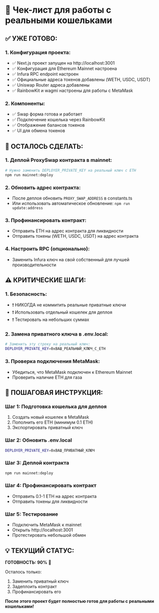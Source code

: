 # 🎯 Чек-лист для работы с реальными кошельками

## ✅ УЖЕ ГОТОВО:

### 1. Конфигурация проекта:
- ✅ Next.js проект запущен на http://localhost:3001
- ✅ Конфигурация для Ethereum Mainnet настроена
- ✅ Infura RPC endpoint настроен
- ✅ Официальные адреса токенов добавлены (WETH, USDC, USDT)
- ✅ Uniswap Router адреса добавлены
- ✅ RainbowKit и wagmi настроены для работы с MetaMask

### 2. Компоненты:
- ✅ Swap форма готова и работает
- ✅ Подключение кошелька через RainbowKit
- ✅ Отображение балансов токенов
- ✅ UI для обмена токенов

## 🔄 ОСТАЛОСЬ СДЕЛАТЬ:

### 1. Деплой ProxySwap контракта в mainnet:
```bash
# Нужно заменить DEPLOYER_PRIVATE_KEY на реальный ключ с ETH
npm run mainnet:deploy
```

### 2. Обновить адрес контракта:
- После деплоя обновить `PROXY_SWAP_ADDRESS` в constants.ts
- Или использовать автоматическое обновление: `npm run update:address`

### 3. Профинансировать контракт:
- Отправить ETH на адрес контракта для ликвидности
- Отправить токены (WETH, USDC, USDT) на адрес контракта

### 4. Настроить RPC (опционально):
- Заменить Infura ключ на свой собственный для лучшей производительности

## ⚠️ КРИТИЧЕСКИЕ ШАГИ:

### 1. Безопасность:
- ❗ НИКОГДА не коммитить реальные приватные ключи
- ❗ Использовать отдельный кошелек для деплоя
- ❗ Тестировать на небольших суммах

### 2. Замена приватного ключа в .env.local:
```bash
# Заменить эту строку на реальный ключ:
DEPLOYER_PRIVATE_KEY=0xВАШ_РЕАЛЬНЫЙ_КЛЮЧ_С_ETH
```

### 3. Проверка подключения MetaMask:
- Убедиться, что MetaMask подключен к Ethereum Mainnet
- Проверить наличие ETH для газа

## 🚀 ПОШАГОВАЯ ИНСТРУКЦИЯ:

### Шаг 1: Подготовка кошелька для деплоя
1. Создать новый кошелек в MetaMask
2. Пополнить его ETH (минимум 0.1 ETH)
3. Экспортировать приватный ключ

### Шаг 2: Обновить .env.local
```bash
DEPLOYER_PRIVATE_KEY=0xВАШ_ПРИВАТНЫЙ_КЛЮЧ
```

### Шаг 3: Деплой контракта
```bash
npm run mainnet:deploy
```

### Шаг 4: Профинансировать контракт
- Отправить 0.1-1 ETH на адрес контракта
- Отправить токены для ликвидности

### Шаг 5: Тестирование
- Подключить MetaMask к mainnet
- Открыть http://localhost:3001
- Протестировать небольшой обмен

## 💡 ТЕКУЩИЙ СТАТУС:

**ГОТОВНОСТЬ: 90%** 🎯

Осталось только:
1. Заменить приватный ключ
2. Задеплоить контракт
3. Профинансировать его

**После этого проект будет полностью готов для работы с реальными кошельками!**
